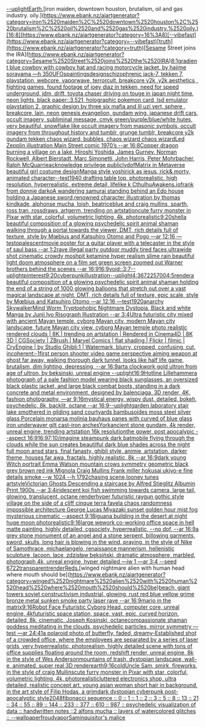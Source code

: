[--uplight](https://www.ebank.nz/aiartgenerator?category=--uplight)[Earth.](https://www.ebank.nz/aiartgenerator?category=Earth.)[iron maiden, downtown houston, brutalism, oil and gas industry. oily.](https://www.ebank.nz/aiartgenerator?category=iron%2520maiden%2C%2520downtown%2520houston%2C%2520brutalism%2C%2520oil%2520and%2520gas%2520industry.%2520oily.)[16:8](https://www.ebank.nz/aiartgenerator?category=16%3A8)[--vibefast](https://www.ebank.nz/aiartgenerator?category=--vibefast)[truth](https://www.ebank.nz/aiartgenerator?category=truth)[Sesame Street joins the IRA](https://www.ebank.nz/aiartgenerator?category=Sesame%2520Street%2520joins%2520the%2520IRA)[8:1](https://www.ebank.nz/aiartgenerator?category=8%3A1)[gradient blue cowboy with cowboy hat and racing motorcycle jacket, by hajime sorayama —h 350](https://www.ebank.nz/aiartgenerator?category=gradient%2520blue%2520cowboy%2520with%2520cowboy%2520hat%2520and%2520racing%2520motorcycle%2520jacket%2C%2520by%2520hajime%2520sorayama%2520%E2%80%94h%2520350)[UFOs](https://www.ebank.nz/aiartgenerator?category=UFOs)[paintings](https://www.ebank.nz/aiartgenerator?category=paintings)[design](https://www.ebank.nz/aiartgenerator?category=design)[schizophrenic jack-7, tekken 7, playstation, webcore, vaporwave, terrorcult, breakcore,y2k ,y2k aesthetics , fighting games, found footage of joey diaz in tekken, need for speed underground, jdm, drift, toyota chaser driving on touge in japan night time, neon lights, black paper::3.521, holographic pokemon card, lsd emulator playstation 2, graphic design by three six mafia and lil uzi vert, sphere , breakcore, lain, neon genesis evangelion, gundam wing, japanese drift cars, occult imagery, subliminal message, cmyk green/purple/blue/white hutes, very beautiful, snowflake like occult imagery from masonic symbols, occult imagery from throughout history and tumblr, grunge tumblr, breakcore y2k gundam tekken   chaos    wizard,   bubbles,   chaos    wizard   chaos   wizard](https://www.ebank.nz/aiartgenerator?category=schizophrenic%2520jack-7%2C%2520tekken%25207%2C%2520playstation%2C%2520webcore%2C%2520vaporwave%2C%2520terrorcult%2C%2520breakcore%2Cy2k%2520%2Cy2k%2520aesthetics%2520%2C%2520fighting%2520games%2C%2520found%2520footage%2520of%2520joey%2520diaz%2520in%2520tekken%2C%2520need%2520for%2520speed%2520underground%2C%2520jdm%2C%2520drift%2C%2520toyota%2520chaser%2520driving%2520on%2520touge%2520in%2520japan%2520night%2520time%2C%2520neon%2520lights%2C%2520black%2520paper%3A%3A3.521%2C%2520holographic%2520pokemon%2520card%2C%2520lsd%2520emulator%2520playstation%25202%2C%2520graphic%2520design%2520by%2520three%2520six%2520mafia%2520and%2520lil%2520uzi%2520vert%2C%2520sphere%2520%2C%2520breakcore%2C%2520lain%2C%2520neon%2520genesis%2520evangelion%2C%2520gundam%2520wing%2C%2520japanese%2520drift%2520cars%2C%2520occult%2520imagery%2C%2520subliminal%2520message%2C%2520cmyk%2520green/purple/blue/white%2520hutes%2C%2520very%2520beautiful%2C%2520snowflake%2520like%2520occult%2520imagery%2520from%2520masonic%2520symbols%2C%2520occult%2520imagery%2520from%2520throughout%2520history%2520and%2520tumblr%2C%2520grunge%2520tumblr%2C%2520breakcore%2520y2k%2520gundam%2520tekken%2520%2520%2520chaos%2520%2520%2520%2520wizard%2C%2520%2520%2520bubbles%2C%2520%2520%2520chaos%2520%2520%2520%2520wizard%2520%2520%2520chaos%2520%2520%2520wizard)[Led Zepplin illustration Main Street comic 1970’s --ar 16:8](https://www.ebank.nz/aiartgenerator?category=Led%2520Zepplin%2520illustration%2520Main%2520Street%2520comic%25201970%E2%80%99s%2520--ar%252016%3A8)[Copper dragon burning a village on a lake, Hiroshi Yoshida, James Gurney, Norman Rockwell, Albert Bierstadt, Marc Simonetti, John Harris, Peter Mohrbacher, Ralph McQuarrie](https://www.ebank.nz/aiartgenerator?category=Copper%2520dragon%2520burning%2520a%2520village%2520on%2520a%2520lake%2C%2520Hiroshi%2520Yoshida%2C%2520James%2520Gurney%2C%2520Norman%2520Rockwell%2C%2520Albert%2520Bierstadt%2C%2520Marc%2520Simonetti%2C%2520John%2520Harris%2C%2520Peter%2520Mohrbacher%2C%2520Ralph%2520McQuarrie)[acknowledge privilege publicly](https://www.ebank.nz/aiartgenerator?category=acknowledge%2520privilege%2520publicly)[dof](https://www.ebank.nz/aiartgenerator?category=dof)[Matrix in Metaverse beautiful girl costume design](https://www.ebank.nz/aiartgenerator?category=Matrix%2520in%2520Metaverse%2520beautiful%2520girl%2520costume%2520design)[Manga style yoshi](https://www.ebank.nz/aiartgenerator?category=Manga%2520style%2520yoshi)[rick as jesus, rick& morty, animated character](https://www.ebank.nz/aiartgenerator?category=rick%2520as%2520jesus%2C%2520rick%26%2520morty%2C%2520animated%2520character)[--test](https://www.ebank.nz/aiartgenerator?category=--test)[1940 drafting table top, photorealistic, high resolution, hyperrealistic, extreme detail, lifelike k CthulhuAwakens.io](https://www.ebank.nz/aiartgenerator?category=1940%2520drafting%2520table%2520top%2C%2520photorealistic%2C%2520high%2520resolution%2C%2520hyperrealistic%2C%2520extreme%2520detail%2C%2520lifelike%2520k%2520CthulhuAwakens.io)[frank from donnie darko](https://www.ebank.nz/aiartgenerator?category=frank%2520from%2520donnie%2520darko)[A wandering samurai standing behind an Edo house holding a Japanese sword,renowned character illustration by thomas kindkade, alphonse mucha, loish, beatriceblue and craig mullins, sparth, ross tran, rossdraws, artgerm, trending on artstation](https://www.ebank.nz/aiartgenerator?category=A%2520wandering%2520samurai%2520standing%2520behind%2520an%2520Edo%2520house%2520holding%2520a%2520Japanese%2520sword%2Crenowned%2520character%2520illustration%2520by%2520thomas%2520kindkade%2C%2520alphonse%2520mucha%2C%2520loish%2C%2520beatriceblue%2520and%2520craig%2520mullins%2C%2520sparth%2C%2520ross%2520tran%2C%2520rossdraws%2C%2520artgerm%2C%2520trending%2520on%2520artstation)[cute furry monster in Pixar with star, colorful, volumetric lighting, 4k, photorealistic](https://www.ebank.nz/aiartgenerator?category=cute%2520furry%2520monster%2520in%2520Pixar%2520with%2520star%2C%2520colorful%2C%2520volumetric%2520lighting%2C%25204k%2C%2520photorealistic)[9:20](https://www.ebank.nz/aiartgenerator?category=9%3A20)[shell](https://www.ebank.nz/aiartgenerator?category=shell)[a beautiful composition of a glowing psychedelic spirit animal shaman walking through a portal towards the viewer, DMT,  rich details full of texture, style by Mœbius and Katsuhiro Otomo and Pogo —ar 12:16 —test](https://www.ebank.nz/aiartgenerator?category=a%2520beautiful%2520composition%2520of%2520a%2520glowing%2520psychedelic%2520spirit%2520animal%2520shaman%2520walking%2520through%2520a%2520portal%2520towards%2520the%2520viewer%2C%2520DMT%2C%2520%2520rich%2520details%2520full%2520of%2520texture%2C%2520style%2520by%2520M%C5%93bius%2520and%2520Katsuhiro%2520Otomo%2520and%2520Pogo%2520%E2%80%94ar%252012%3A16%2520%E2%80%94test)[opalescent](https://www.ebank.nz/aiartgenerator?category=opalescent)[movie poster for a guitar player with a telecaster in the style of saul bass --ar 1:2](https://www.ebank.nz/aiartgenerator?category=movie%2520poster%2520for%2520a%2520guitar%2520player%2520with%2520a%2520telecaster%2520in%2520the%2520style%2520of%2520saul%2520bass%2520--ar%25201%3A2)[rave illegal party outdoor muddy tired faces ultrawide shot cinematic crowdy moshpit ketamine hyper realism slime rain beautiful light doom atmosphere on a film set green screen zoomed out Warner brothers behind the scenes --ar 16:9](https://www.ebank.nz/aiartgenerator?category=rave%2520illegal%2520party%2520outdoor%2520muddy%2520tired%2520faces%2520ultrawide%2520shot%2520cinematic%2520crowdy%2520moshpit%2520ketamine%2520hyper%2520realism%2520slime%2520rain%2520beautiful%2520light%2520doom%2520atmosphere%2520on%2520a%2520film%2520set%2520green%2520screen%2520zoomed%2520out%2520Warner%2520brothers%2520behind%2520the%2520scenes%2520--ar%252016%3A9)[16:9](https://www.ebank.nz/aiartgenerator?category=16%3A9)[void::](https://www.ebank.nz/aiartgenerator?category=void%3A%3A)[3:7](https://www.ebank.nz/aiartgenerator?category=3%3A7)[--uplight](https://www.ebank.nz/aiartgenerator?category=--uplight)[pinterest](https://www.ebank.nz/aiartgenerator?category=pinterest)[9:20](https://www.ebank.nz/aiartgenerator?category=9%3A20)[cyberpunk](https://www.ebank.nz/aiartgenerator?category=cyberpunk)[illustration](https://www.ebank.nz/aiartgenerator?category=illustration)[--uplight](https://www.ebank.nz/aiartgenerator?category=--uplight)[4:3](https://www.ebank.nz/aiartgenerator?category=4%3A3)[6722](https://www.ebank.nz/aiartgenerator?category=6722)[5700](https://www.ebank.nz/aiartgenerator?category=5700)[4:5](https://www.ebank.nz/aiartgenerator?category=4%3A5)[render](https://www.ebank.nz/aiartgenerator?category=render)[a beautiful composition of a glowing psychedelic spirit animal shaman holding the end of a string of 1000 glowing balloons that stretch out over a vast magical landscape at night, DMT,  rich details full of texture, epic scale, style by Mœbius and Katsuhiro Otomo —ar 12:16 —test](https://www.ebank.nz/aiartgenerator?category=a%2520beautiful%2520composition%2520of%2520a%2520glowing%2520psychedelic%2520spirit%2520animal%2520shaman%2520holding%2520the%2520end%2520of%2520a%2520string%2520of%25201000%2520glowing%2520balloons%2520that%2520stretch%2520out%2520over%2520a%2520vast%2520magical%2520landscape%2520at%2520night%2C%2520DMT%2C%2520%2520rich%2520details%2520full%2520of%2520texture%2C%2520epic%2520scale%2C%2520style%2520by%2520M%C5%93bius%2520and%2520Katsuhiro%2520Otomo%2520%E2%80%94ar%252012%3A16%2520%E2%80%94test)[1920](https://www.ebank.nz/aiartgenerator?category=1920)[anarchy Skywalker](https://www.ebank.nz/aiartgenerator?category=anarchy%2520Skywalker)[Mind Worm  Tryptophobic Nightmare Dystopia, Black and white Manga by Junji Iyo Risograph  Illustration --ar 3:4](https://www.ebank.nz/aiartgenerator?category=Mind%2520Worm%2520%2520Tryptophobic%2520Nightmare%2520Dystopia%2C%2520Black%2520and%2520white%2520Manga%2520by%2520Junji%2520Iyo%2520Risograph%2520%2520Illustration%2520--ar%25203%3A4)[Ultra futuristic city mixed with ancient Mayan temple, cyborg Mayan city, modern Mayan city landscape, future Mayan city view, cyborg Mayan temple photo realistic rendered clouds | 8K | trending on artstation | Rendered in Cinema4D | 8K 3D | CGSociety | ZBrush | Marvel Comics | flat shading | Flickr | filmic | CryEngine | by Studio Ghibli:1 | Watermark, blurry, cropped, confusing, cut, incoherent:-1](https://www.ebank.nz/aiartgenerator?category=Ultra%2520futuristic%2520city%2520mixed%2520with%2520ancient%2520Mayan%2520temple%2C%2520cyborg%2520Mayan%2520city%2C%2520modern%2520Mayan%2520city%2520landscape%2C%2520future%2520Mayan%2520city%2520view%2C%2520cyborg%2520Mayan%2520temple%2520photo%2520realistic%2520rendered%2520clouds%2520%7C%25208K%2520%7C%2520trending%2520on%2520artstation%2520%7C%2520Rendered%2520in%2520Cinema4D%2520%7C%25208K%25203D%2520%7C%2520CGSociety%2520%7C%2520ZBrush%2520%7C%2520Marvel%2520Comics%2520%7C%2520flat%2520shading%2520%7C%2520Flickr%2520%7C%2520filmic%2520%7C%2520CryEngine%2520%7C%2520by%2520Studio%2520Ghibli%3A1%2520%7C%2520Watermark%2C%2520blurry%2C%2520cropped%2C%2520confusing%2C%2520cut%2C%2520incoherent%3A-1)[first person shooter video game perspective aiming weapon at ghost far away, walking thorough dark tunnel, looks like half life game, brutalism, dim lighting, depressing, --ar 16:9](https://www.ebank.nz/aiartgenerator?category=first%2520person%2520shooter%2520video%2520game%2520perspective%2520aiming%2520weapon%2520at%2520ghost%2520far%2520away%2C%2520walking%2520thorough%2520dark%2520tunnel%2C%2520looks%2520like%2520half%2520life%2520game%2C%2520brutalism%2C%2520dim%2520lighting%2C%2520depressing%2C%2520--ar%252016%3A9)[art](https://www.ebank.nz/aiartgenerator?category=art)[a clockwork gold ultron from age of ultron, by beksinski, unreal engine --uplight](https://www.ebank.nz/aiartgenerator?category=a%2520clockwork%2520gold%2520ultron%2520from%2520age%2520of%2520ultron%2C%2520by%2520beksinski%2C%2520unreal%2520engine%2520--uplight)[16:9](https://www.ebank.nz/aiartgenerator?category=16%3A9)[Hotline Lillehammer](https://www.ebank.nz/aiartgenerator?category=Hotline%2520Lillehammer)[a photograph of a pale fashion model wearing black sunglasses, an oversized black plastic jacket, and large black combat boots, standing in a dark concrete and metal environment, designed by balenciaga, 3D render, 4K, fashion photography, —ar 9:16](https://www.ebank.nz/aiartgenerator?category=a%2520photograph%2520of%2520a%2520pale%2520fashion%2520model%2520wearing%2520black%2520sunglasses%2C%2520an%2520oversized%2520black%2520plastic%2520jacket%2C%2520and%2520large%2520black%2520combat%2520boots%2C%2520standing%2520in%2520a%2520dark%2520concrete%2520and%2520metal%2520environment%2C%2520designed%2520by%2520balenciaga%2C%25203D%2520render%2C%25204K%2C%2520fashion%2520photography%2C%2520%E2%80%94ar%25209%3A16)[mystical energy, wispy dust, detailed, bokeh, psychedelic, 8k, backlit, octane --ar 16:9](https://www.ebank.nz/aiartgenerator?category=mystical%2520energy%2C%2520wispy%2520dust%2C%2520detailed%2C%2520bokeh%2C%2520psychedelic%2C%25208k%2C%2520backlit%2C%2520octane%2520--ar%252016%3A9)[--uplight](https://www.ebank.nz/aiartgenerator?category=--uplight)[garden laboratory stair  lake  smothered in gilding sand courtyards bambusoides moss steel silver glass  Porcelain monarsa molinia bauhaus panes with curved of blue glass iron underwayer gilt cast-iron arches](https://www.ebank.nz/aiartgenerator?category=garden%2520laboratory%2520stair%2520%2520lake%2520%2520smothered%2520in%2520gilding%2520sand%2520courtyards%2520bambusoides%2520moss%2520steel%2520silver%2520glass%2520%2520Porcelain%2520monarsa%2520molinia%2520bauhaus%2520panes%2520with%2520curved%2520of%2520blue%2520glass%2520iron%2520underwayer%2520gilt%2520cast-iron%2520arches)[York](https://www.ebank.nz/aiartgenerator?category=York)[ancient stone gundam, 4k render, unreal engine, trending artstation 16k resolution](https://www.ebank.nz/aiartgenerator?category=ancient%2520stone%2520gundam%2C%25204k%2520render%2C%2520unreal%2520engine%2C%2520trending%2520artstation%252016k%2520resolution)[the gower, post apocalypic --aspect 16:9](https://www.ebank.nz/aiartgenerator?category=the%2520gower%2C%2520post%2520apocalypic%2520--aspect%252016%3A9)[16:9](https://www.ebank.nz/aiartgenerator?category=16%3A9)[7:10](https://www.ebank.nz/aiartgenerator?category=7%3A10)[/imagine steampunk dark batmobile flying through the clouds while the sun creates beautilful  dark blue shades across the night full moon ansd stars, final fanasty, ghibli style, animie, artstation, darker theme, houses far awa, fractals, highly realistic, 8k --ar 16:9](https://www.ebank.nz/aiartgenerator?category=/imagine%2520steampunk%2520dark%2520batmobile%2520flying%2520through%2520the%2520clouds%2520while%2520the%2520sun%2520creates%2520beautilful%2520%2520dark%2520blue%2520shades%2520across%2520the%2520night%2520full%2520moon%2520ansd%2520stars%2C%2520final%2520fanasty%2C%2520ghibli%2520style%2C%2520animie%2C%2520artstation%2C%2520darker%2520theme%2C%2520houses%2520far%2520awa%2C%2520fractals%2C%2520highly%2520realistic%2C%25208k%2520--ar%252016%3A9)[dark young Witch portrait Emma Watson mountain crows symmetry geometric black grey brown red ink Mignola Craig Mullins Frank miller hokusai ukiyo-e fine details smoke --w 1024 --h 1792](https://www.ebank.nz/aiartgenerator?category=dark%2520young%2520Witch%2520portrait%2520Emma%2520Watson%2520mountain%2520crows%2520symmetry%2520geometric%2520black%2520grey%2520brown%2520red%2520ink%2520Mignola%2520Craig%2520Mullins%2520Frank%2520miller%2520hokusai%2520ukiyo-e%2520fine%2520details%2520smoke%2520--w%25201024%2520--h%25201792)[chasing scene,looney tunes artstyle](https://www.ebank.nz/aiartgenerator?category=chasing%2520scene%2Clooney%2520tunes%2520artstyle)[Victorian Ghosts Descending a staircase by Alfred Stieglitz Albumin Print 1900s --ar 3:4](https://www.ebank.nz/aiartgenerator?category=Victorian%2520Ghosts%2520Descending%2520a%2520staircase%2520by%2520Alfred%2520Stieglitz%2520Albumin%2520Print%25201900s%2520--ar%25203%3A4)[iridescent koi fish swimming towards camera, large tail, glowing, translucent, octane render](https://www.ebank.nz/aiartgenerator?category=iridescent%2520koi%2520fish%2520swimming%2520towards%2520camera%2C%2520large%2520tail%2C%2520glowing%2C%2520translucent%2C%2520octane%2520render)[hyper  futuristic raygun gothic style village on the side of a cliff  cinque terra favela chaos randomness impossible architecture George Lucas Miyazaki sunset golden hour mist fog mysterious cinematic  --aspect 9:18](https://www.ebank.nz/aiartgenerator?category=hyper%2520%2520futuristic%2520raygun%2520gothic%2520style%2520village%2520on%2520the%2520side%2520of%2520a%2520cliff%2520%2520cinque%2520terra%2520favela%2520chaos%2520randomness%2520impossible%2520architecture%2520George%2520Lucas%2520Miyazaki%2520sunset%2520golden%2520hour%2520mist%2520fog%2520mysterious%2520cinematic%2520%2520--aspect%25209%3A18)[iguana building in the desert at night huge moon photorealistic](https://www.ebank.nz/aiartgenerator?category=iguana%2520building%2520in%2520the%2520desert%2520at%2520night%2520huge%2520moon%2520photorealistic)[9:16](https://www.ebank.nz/aiartgenerator?category=9%3A16)[large wework co-working office space in hell matte painting, highly detailed, cgsociety, hyperrealistic, --no dof, --ar 16:9](https://www.ebank.nz/aiartgenerator?category=large%2520wework%2520co-working%2520office%2520space%2520in%2520hell%2520matte%2520painting%2C%2520highly%2520detailed%2C%2520cgsociety%2C%2520hyperrealistic%2C%2520--no%2520dof%2C%2520--ar%252016%3A9)[a grey stone monument of an angel and a stone serpent, billowing garments, sword, skulls, long hair is blowing in the wind, praying, in the style of Nike of Samothrace, michaelangelo, renaissance mannerism, hellenistic sculpture, lacoon, lace, zdzisław beksiński, dramatic atmosphere, marbled, photograph 4k, unreal engine, hyper detailed —iw 1 —ar 3:4 --seed 6722](https://www.ebank.nz/aiartgenerator?category=a%2520grey%2520stone%2520monument%2520of%2520an%2520angel%2520and%2520a%2520stone%2520serpent%2C%2520billowing%2520garments%2C%2520sword%2C%2520skulls%2C%2520long%2520hair%2520is%2520blowing%2520in%2520the%2520wind%2C%2520praying%2C%2520in%2520the%2520style%2520of%2520Nike%2520of%2520Samothrace%2C%2520michaelangelo%2C%2520renaissance%2520mannerism%2C%2520hellenistic%2520sculpture%2C%2520lacoon%2C%2520lace%2C%2520zdzis%C5%82aw%2520beksi%C5%84ski%2C%2520dramatic%2520atmosphere%2C%2520marbled%2C%2520photograph%25204k%2C%2520unreal%2520engine%2C%2520hyper%2520detailed%2520%E2%80%94iw%25201%2520%E2%80%94ar%25203%3A4%2520--seed%25206722)[transparent](https://www.ebank.nz/aiartgenerator?category=transparent)[render](https://www.ebank.nz/aiartgenerator?category=render)[Reds.](https://www.ebank.nz/aiartgenerator?category=Reds.)[winged nightmare alien with human head where mouth should be](https://www.ebank.nz/aiartgenerator?category=winged%2520nightmare%2520alien%2520with%2520human%2520head%2520where%2520mouth%2520should%2520be)[beach, giant towers soviet constructivism industrial, glowing, rust red blue yellow grime bronze metal sunken smoke party laser rave --ar 16:9](https://www.ebank.nz/aiartgenerator?category=beach%2C%2520giant%2520towers%2520soviet%2520constructivism%2520industrial%2C%2520glowing%2C%2520rust%2520red%2520blue%2520yellow%2520grime%2520bronze%2520metal%2520sunken%2520smoke%2520party%2520laser%2520rave%2520--ar%252016%3A9)[mario in the matrix](https://www.ebank.nz/aiartgenerator?category=mario%2520in%2520the%2520matrix)[9:16](https://www.ebank.nz/aiartgenerator?category=9%3A16)[Robot Face Futuristic Cyborg Head, computer core, unreal engine, 4k](https://www.ebank.nz/aiartgenerator?category=Robot%2520Face%2520Futuristic%2520Cyborg%2520Head%2C%2520computer%2520core%2C%2520unreal%2520engine%2C%25204k)[futuristic space station, space, vast, epic, curved horizon, detailed, 8k, cinematic, Joseph Kosinski, octane](https://www.ebank.nz/aiartgenerator?category=futuristic%2520space%2520station%2C%2520space%2C%2520vast%2C%2520epic%2C%2520curved%2520horizon%2C%2520detailed%2C%25208k%2C%2520cinematic%2C%2520Joseph%2520Kosinski%2C%2520octane)[compassionate shaman goddess meditating in the clouds, psychedelic particles, mirror symmetry —test —ar 24:41](https://www.ebank.nz/aiartgenerator?category=compassionate%2520shaman%2520goddess%2520meditating%2520in%2520the%2520clouds%2C%2520psychedelic%2520particles%2C%2520mirror%2520symmetry%2520%E2%80%94test%2520%E2%80%94ar%252024%3A41)[a polaroid photo of butterfly, faded, dreamy](https://www.ebank.nz/aiartgenerator?category=a%2520polaroid%2520photo%2520of%2520butterfly%2C%2520faded%2C%2520dreamy)[-](https://www.ebank.nz/aiartgenerator?category=-)[Established shot of a crowded office, where the employees are separated by a series of laser grids, very hyperrealistic, photorealism, highly detailed scene with tons of office supplies floating around the room, redshift render, unreal engine, 8k in the style of Wes Anderson](https://www.ebank.nz/aiartgenerator?category=Established%2520shot%2520of%2520a%2520crowded%2520office%2C%2520where%2520the%2520employees%2520are%2520separated%2520by%2520a%2520series%2520of%2520laser%2520grids%2C%2520very%2520hyperrealistic%2C%2520photorealism%2C%2520highly%2520detailed%2520scene%2520with%2520tons%2520of%2520office%2520supplies%2520floating%2520around%2520the%2520room%2C%2520redshift%2520render%2C%2520unreal%2520engine%2C%25208k%2520in%2520the%2520style%2520of%2520Wes%2520Anderson)[mountains of trash, dystopian landscape, wall-e, animated, super real 3D render](https://www.ebank.nz/aiartgenerator?category=mountains%2520of%2520trash%2C%2520dystopian%2520landscape%2C%2520wall-e%2C%2520animated%2C%2520super%2520real%25203D%2520render)[earth](https://www.ebank.nz/aiartgenerator?category=earth)[9:16](https://www.ebank.nz/aiartgenerator?category=9%3A16)[cold](https://www.ebank.nz/aiartgenerator?category=cold)[Uncle Sam, smirk, fireworks, in the style of craig Mullins](https://www.ebank.nz/aiartgenerator?category=Uncle%2520Sam%2C%2520smirk%2C%2520fireworks%2C%2520in%2520the%2520style%2520of%2520craig%2520Mullins)[cute furry monster in Pixar with star, colorful, volumetric lighting, 4k, photorealistic](https://www.ebank.nz/aiartgenerator?category=cute%2520furry%2520monster%2520in%2520Pixar%2520with%2520star%2C%2520colorful%2C%2520volumetric%2520lighting%2C%25204k%2C%2520photorealistic)[luttered electronics shop, ultra detailed, realistic concept art. young asian woman short hair in background, in the art style of Filip Hodas, a grimdark dystopian cyberpunk post-apocalyptic style](https://www.ebank.nz/aiartgenerator?category=luttered%2520electronics%2520shop%2C%2520ultra%2520detailed%2C%2520realistic%2520concept%2520art.%2520young%2520asian%2520woman%2520short%2520hair%2520in%2520background%2C%2520in%2520the%2520art%2520style%2520of%2520Filip%2520Hodas%2C%2520a%2520grimdark%2520dystopian%2520cyberpunk%2520post-apocalyptic%2520style)[2048](https://www.ebank.nz/aiartgenerator?category=2048)[fibonacci sequence :: 0 :: 1 :: 1 :: 2 :: 3 :: 5 :: 8 :: 13 :: 21 :: 34 :: 55 :: 89 :: 144 :: 233 :: 377 :: 610 :: 987 :: psychedelic visualization of data :: handwritten notes ::2 alfons mucha :: layers of watercolored glitches :: --wallpaper](https://www.ebank.nz/aiartgenerator?category=fibonacci%2520sequence%2520%3A%3A%25200%2520%3A%3A%25201%2520%3A%3A%25201%2520%3A%3A%25202%2520%3A%3A%25203%2520%3A%3A%25205%2520%3A%3A%25208%2520%3A%3A%252013%2520%3A%3A%252021%2520%3A%3A%252034%2520%3A%3A%252055%2520%3A%3A%252089%2520%3A%3A%2520144%2520%3A%3A%2520233%2520%3A%3A%2520377%2520%3A%3A%2520610%2520%3A%3A%2520987%2520%3A%3A%2520psychedelic%2520visualization%2520of%2520data%2520%3A%3A%2520handwritten%2520notes%2520%3A%3A2%2520alfons%2520mucha%2520%3A%3A%2520layers%2520of%2520watercolored%2520glitches%2520%3A%3A%2520--wallpaper)[froud](https://www.ebank.nz/aiartgenerator?category=froud)[vapor](https://www.ebank.nz/aiartgenerator?category=vapor)[Sam](https://www.ebank.nz/aiartgenerator?category=Sam)[inquisitor's malice](https://www.ebank.nz/aiartgenerator?category=inquisitor%27s%2520malice)